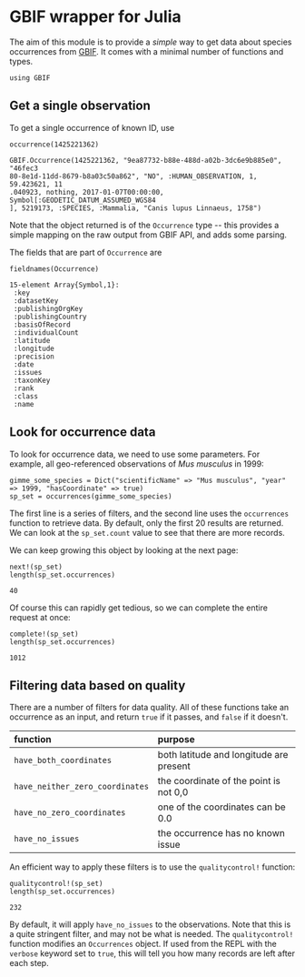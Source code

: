 # GBIF wrapper for Julia

The aim of this module is to provide a *simple* way to get data about species
occurrences from [GBIF]. It comes with a minimal number of functions and types.

[GBIF]: http://gbif.org/

~~~~{.julia}
using GBIF
~~~~~~~~~~~~~





## Get a single observation

To get a single occurrence of known ID, use

~~~~{.julia}
occurrence(1425221362)
~~~~~~~~~~~~~


~~~~
GBIF.Occurrence(1425221362, "9ea87732-b88e-488d-a02b-3dc6e9b885e0", "46fec3
80-8e1d-11dd-8679-b8a03c50a862", "NO", :HUMAN_OBSERVATION, 1, 59.423621, 11
.040923, nothing, 2017-01-07T00:00:00, Symbol[:GEODETIC_DATUM_ASSUMED_WGS84
], 5219173, :SPECIES, :Mammalia, "Canis lupus Linnaeus, 1758")
~~~~





Note that the object returned is of the `Occurrence` type -- this provides a
simple mapping on the raw output from GBIF API, and adds some parsing.

The fields that are part of `Occurrence` are

~~~~{.julia}
fieldnames(Occurrence)
~~~~~~~~~~~~~


~~~~
15-element Array{Symbol,1}:
 :key              
 :datasetKey       
 :publishingOrgKey 
 :publishingCountry
 :basisOfRecord    
 :individualCount  
 :latitude         
 :longitude        
 :precision        
 :date             
 :issues           
 :taxonKey         
 :rank             
 :class            
 :name
~~~~





## Look for occurrence data

To look for occurrence data, we need to use some parameters. For example, all
geo-referenced observations of *Mus musculus* in 1999:

~~~~{.julia}
gimme_some_species = Dict("scientificName" => "Mus musculus", "year" => 1999, "hasCoordinate" => true)
sp_set = occurrences(gimme_some_species)
~~~~~~~~~~~~~





The first line is a series of filters, and the second line uses the
`occurrences` function to retrieve data. By default, only the first 20 results
are returned. We can look at the `sp_set.count` value to see that there are more
records.

We can keep growing this object by looking at the next page:

~~~~{.julia}
next!(sp_set)
length(sp_set.occurrences)
~~~~~~~~~~~~~


~~~~
40
~~~~





Of course this can rapidly get tedious, so we can complete the entire request at
once:

~~~~{.julia}
complete!(sp_set)
length(sp_set.occurrences)
~~~~~~~~~~~~~


~~~~
1012
~~~~





## Filtering data based on quality

There are a number of filters for data quality. All of these functions take an
occurrence as an input, and return `true` if it passes, and `false` if it
doesn't.

| function                        | purpose                                 |
|:--------------------------------|:----------------------------------------|
| `have_both_coordinates`         | both latitude and longitude are present |
| `have_neither_zero_coordinates` | the coordinate of the point is not 0,0  |
| `have_no_zero_coordinates`      | one of the coordinates can be 0.0       |
| `have_no_issues`                | the occurrence has no known issue       |

An efficient way to apply these filters is to use the `qualitycontrol!`
function:

~~~~{.julia}
qualitycontrol!(sp_set)
length(sp_set.occurrences)
~~~~~~~~~~~~~


~~~~
232
~~~~





By default, it will apply `have_no_issues` to the observations. Note that this
is a quite stringent filter, and may not be what is needed. The
`qualitycontrol!` function modifies an `Occurrences` object. If used from the
REPL with the `verbose` keyword set to `true`, this will tell you how many
records are left after each step.
